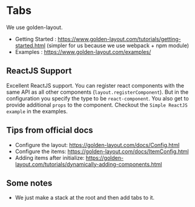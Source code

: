 # Tabs
We use golden-layout.

* Getting Started : https://www.golden-layout.com/tutorials/getting-started.html (simpler for us because we use webpack + npm module)
* Examples : https://www.golden-layout.com/examples/

## ReactJS Support
Excellent ReactJS support. You can register react components with the same API as all other components (`layout.registerComponent`). But in the configuration you specify the type to be `react-component`. You also get to provide additional `props` to the component. Checkout the `Simple ReactJS example` in the examples.

## Tips from official docs
* Configure the layout: https://golden-layout.com/docs/Config.html
* Configure the items: https://golden-layout.com/docs/ItemConfig.html
* Adding items after initialize: https://golden-layout.com/tutorials/dynamically-adding-components.html

## Some notes
* We just make a stack at the root and then add tabs to it.
